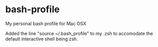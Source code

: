 # bash-profile
My personal bash profile for Mac OSX

Added the line "source ~/.bash_profile" to my .zsh to accomodate the default interactive shell being zsh.
